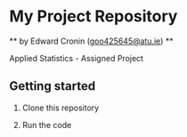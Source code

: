 # My Project Repository

** by Edward Cronin (goo425645@atu.ie) **

Applied Statistics - Assigned Project

## Getting started

1. Clone this repository

2. Run the code